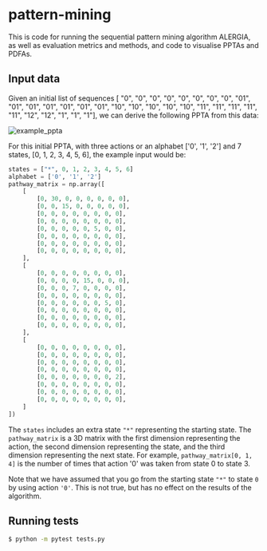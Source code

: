 # pattern-mining

This is code for running the sequential pattern mining algorithm ALERGIA, as well as evaluation metrics and methods, and code to visualise PPTAs and PDFAs.

## Input data

Given an initial list of sequences  [ "0", "0", "0", "0", "0", "0", "0", "0", "01", "01", "01", "01", "01", "01", "01", "10", "10", "10", "10", "10", "11", "11", "11", "11", "11", "12", "12", "1", "1", "1"], we can derive the following PPTA from this data:

![example_ppta](https://github.com/MHowells/pattern_mining/blob/main/figs/example_ppta.svg)

For this initial PPTA, with three actions or an alphabet ['0', '1', '2'] and 7 states, [0, 1, 2, 3, 4, 5, 6], the example input would be:

```python
states = ["*", 0, 1, 2, 3, 4, 5, 6]
alphabet = ['0', '1', '2']
pathway_matrix = np.array([
    [
        [0, 30, 0, 0, 0, 0, 0, 0],
        [0, 0, 15, 0, 0, 0, 0, 0],
        [0, 0, 0, 0, 0, 0, 0, 0],
        [0, 0, 0, 0, 0, 0, 0, 0],
        [0, 0, 0, 0, 0, 5, 0, 0],
        [0, 0, 0, 0, 0, 0, 0, 0],
        [0, 0, 0, 0, 0, 0, 0, 0],
        [0, 0, 0, 0, 0, 0, 0, 0],
    ],
    [
        [0, 0, 0, 0, 0, 0, 0, 0],
        [0, 0, 0, 0, 15, 0, 0, 0],
        [0, 0, 0, 7, 0, 0, 0, 0],
        [0, 0, 0, 0, 0, 0, 0, 0],
        [0, 0, 0, 0, 0, 0, 5, 0],
        [0, 0, 0, 0, 0, 0, 0, 0],
        [0, 0, 0, 0, 0, 0, 0, 0],
        [0, 0, 0, 0, 0, 0, 0, 0],
    ],
    [
        [0, 0, 0, 0, 0, 0, 0, 0],
        [0, 0, 0, 0, 0, 0, 0, 0],
        [0, 0, 0, 0, 0, 0, 0, 0],
        [0, 0, 0, 0, 0, 0, 0, 0],
        [0, 0, 0, 0, 0, 0, 0, 2],
        [0, 0, 0, 0, 0, 0, 0, 0],
        [0, 0, 0, 0, 0, 0, 0, 0],
        [0, 0, 0, 0, 0, 0, 0, 0],
    ]
])
```

The `states` includes an extra state `"*"` representing the starting state. The `pathway_matrix` is a 3D matrix with the first dimension representing the action, the second dimension representing the state, and the third dimension representing the next state. For example, `pathway_matrix[0, 1, 4]` is the number of times that action '0' was taken from state 0 to state 3.

Note that we have assumed that you go from the starting state `"*"` to state `0` by using action `'0'`. This is not true, but has no effect on the results of the algorithm.

## Running tests

```bash
$ python -m pytest tests.py
```
